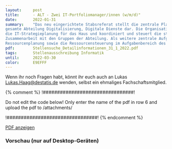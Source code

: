 ```yaml
---
layout:     post
title:      - ALT - Zwei IT-Portfoliomanager/innen (w/m/d)"
date:       2022-01-31
summary:    "Das neu eingerichtete Stabsreferat stellt die zentrale Planungs- und Steuerungseinheit für die
gesamte Abteilung Digitalisierung, Digitale Dienste dar. Die Organisationseinheit verantwortet
die IT-Strategieplanung für das Haus und koordiniert und steuert die strategische Produktplanung in
Zusammenarbeit mit den Gruppen der Abteilung. Als weitere zentrale Aufgaben liegen die gesamte
Ressourcenplanung sowie die Ressourcensteuerung im Aufgabenbereich des Stabsreferats."
pdf:   		Stellensuche_Detailinformationen_31_1_2022.pdf
tags:       Stellenausschreibung Informatik
until:		2022-03-30
color:      E9EFFF
---
```


Wenn ihr noch Fragen habt, könnt ihr euch auch an Lukas [Lukas.Haag@destatis.de](mailto:Lukas.Haag@destatis.de) wenden, selbst ein ehmaliges Fachschaftsmitglied.

{% comment %}
!################################!

Do not edit the code below! Only enter the name of the pdf in row 6 and upload the pdf to /attachments/

!################################!
{% endcomment %}

<a class="btn btn-primary" href="{{ site.url }}/attachments/{{page.pdf}}">PDF anzeigen</a>

<h3>Vorschau (nur auf Desktop-Geräten)</h3>
<div class="d-none d-sm-block">
    <object data="{{ site.url }}/attachments/{{page.pdf}}" width="100%" height="1010" type='application/pdf'>
    </object>
</div>
